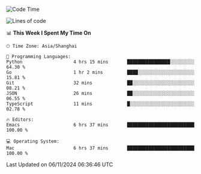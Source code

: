 <!--START_SECTION:waka-->
![Code Time](http://img.shields.io/badge/Code%20Time-2%2C268%20hrs%2027%20mins-blue)

![Lines of code](https://img.shields.io/badge/From%20Hello%20World%20I%27ve%20Written-308.1%20thousand%20lines%20of%20code-blue)

📊 **This Week I Spent My Time On** 

```text
🕑︎ Time Zone: Asia/Shanghai

💬 Programming Languages: 
Python                   4 hrs 15 mins       ████████████████░░░░░░░░░   64.30 % 
Go                       1 hr 2 mins         ████░░░░░░░░░░░░░░░░░░░░░   15.81 % 
Git                      32 mins             ██░░░░░░░░░░░░░░░░░░░░░░░   08.21 % 
JSON                     26 mins             ██░░░░░░░░░░░░░░░░░░░░░░░   06.55 % 
TypeScript               11 mins             █░░░░░░░░░░░░░░░░░░░░░░░░   02.78 % 

🔥 Editors: 
Emacs                    6 hrs 37 mins       █████████████████████████   100.00 % 

💻 Operating System: 
Mac                      6 hrs 37 mins       █████████████████████████   100.00 % 
```


 Last Updated on 06/11/2024 06:36:46 UTC
<!--END_SECTION:waka-->
